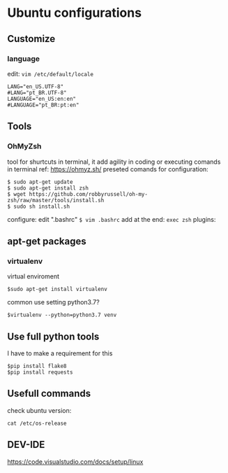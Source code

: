 # Ubuntu configurations

## Customize

### language
edit: `vim /etc/default/locale`

```
LANG="en_US.UTF-8"
#LANG="pt_BR.UTF-8"
LANGUAGE="en_US:en:en"
#LANGUAGE="pt_BR:pt:en"
```

## Tools

### OhMyZsh
tool for shurtcuts in terminal, it add agility in coding or executing comands in terminal
ref: https://ohmyz.sh/
preseted comands for configuration:
```
$ sudo apt-get update
$ sudo apt-get install zsh
$ wget https://github.com/robbyrussell/oh-my-zsh/raw/master/tools/install.sh
$ sudo sh install.sh
```
configure:
edit ".bashrc"
`
$ vim .bashrc
`
add at the end:
`
exec zsh
`
plugins:

## apt-get packages

### virtualenv
virtual enviroment 
```
$sudo apt-get install virtualenv
```
common use setting python3.7?
```
$virtualenv --python=python3.7 venv
```
## Use full python tools

I have to make a requirement for this
```
$pip install flake8
$pip install requests
```

## Usefull commands 

check ubuntu version:
```
cat /etc/os-release
```
## DEV-IDE

https://code.visualstudio.com/docs/setup/linux

